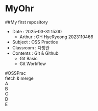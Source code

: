 # MyOhr
##My first repository  
- Date : 2025-03-31 15:00  
   - Arthur : OH HyeRyeong 
   2023110466
- Subject : OSS Practice  
- Classroom : 다향관 
- Contents : Git & Github
    - Git Basic
    - Git Workflow

#OSSPrac  
fetch & merge  
A  
B  
C  
D  
E   